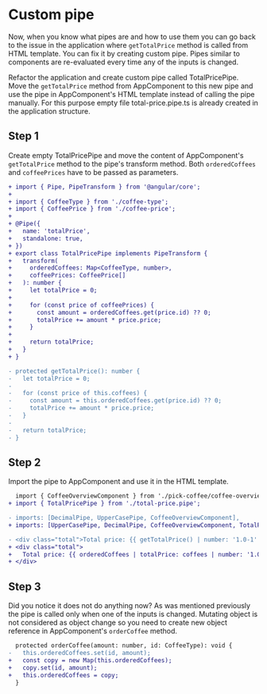 # Custom pipe

Now, when you know what pipes are and how to use them you can go back to the issue in the application
where `getTotalPrice` method is called from HTML template. You can fix it by creating custom pipe.
Pipes similar to components are re-evaluated every time any of the inputs is changed.

Refactor the application and create custom pipe called TotalPricePipe. Move the `getTotalPrice`
method from AppComponent to this new pipe and use the pipe in AppComponent's HTML template instead
of calling the pipe manually. For this purpose empty file total-price.pipe.ts is already created in
the application structure.

## Step 1

Create empty TotalPricePipe and move the content of AppComponent's `getTotalPrice` method to the
pipe's transform method. Both `orderedCoffees` and `coffeePrices` have to be passed as parameters.

```diff
+ import { Pipe, PipeTransform } from '@angular/core';
+
+ import { CoffeeType } from './coffee-type';
+ import { CoffeePrice } from './coffee-price';
+
+ @Pipe({
+   name: 'totalPrice',
+   standalone: true,
+ })
+ export class TotalPricePipe implements PipeTransform {
+   transform(
+     orderedCoffees: Map<CoffeeType, number>,
+     coffeePrices: CoffeePrice[]
+   ): number {
+     let totalPrice = 0;
+
+     for (const price of coffeePrices) {
+       const amount = orderedCoffees.get(price.id) ?? 0;
+       totalPrice += amount * price.price;
+     }
+
+     return totalPrice;
+   }
+ }
```

```diff
- protected getTotalPrice(): number {
-   let totalPrice = 0;
-
-   for (const price of this.coffees) {
-     const amount = this.orderedCoffees.get(price.id) ?? 0;
-     totalPrice += amount * price.price;
-   }
-
-   return totalPrice;
- }
```

## Step 2

Import the pipe to AppComponent and use it in the HTML template.

```diff
  import { CoffeeOverviewComponent } from './pick-coffee/coffee-overview/coffee-overview.component';
+ import { TotalPricePipe } from './total-price.pipe';
```

```diff
- imports: [DecimalPipe, UpperCasePipe, CoffeeOverviewComponent],
+ imports: [UpperCasePipe, DecimalPipe, CoffeeOverviewComponent, TotalPricePipe],
```

```diff
- <div class="total">Total price: {{ getTotalPrice() | number: '1.0-1' }}</div>
+ <div class="total">
+   Total price: {{ orderedCoffees | totalPrice: coffees | number: '1.0-1' }}
+ </div>
```

## Step 3

Did you notice it does not do anything now? As was mentioned previously the pipe is called only when
one of the inputs is changed. Mutating object is not considered as object change so you need to create
new object reference in AppComponent's `orderCoffee` method.

```diff
  protected orderCoffee(amount: number, id: CoffeeType): void {
-   this.orderedCoffees.set(id, amount);
+   const copy = new Map(this.orderedCoffees);
+   copy.set(id, amount);
+   this.orderedCoffees = copy;
  }
```
